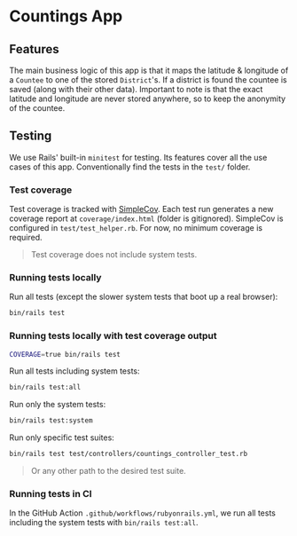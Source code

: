 # Countings App

## Features

The main business logic of this app is that it maps the latitude & longitude of a `Countee` to one of the stored `District`'s. If a district is found the countee is saved (along with their other data). Important to note is that the exact latitude and longitude are never stored anywhere, so to keep the anonymity of the countee.

## Testing

We use Rails' built-in `minitest` for testing. Its features cover all the use cases of this app. Conventionally find the tests in the `test/` folder.

### Test coverage

Test coverage is tracked with [SimpleCov](https://github.com/simplecov-ruby/simplecov). Each test run generates a new coverage report at `coverage/index.html` (folder is gitignored). SimpleCov is configured in `test/test_helper.rb`. For now, no minimum coverage is required.

> Test coverage does not include system tests.

### Running tests locally

Run all tests (except the slower system tests that boot up a real browser):

```bash
bin/rails test
```

### Running tests locally with test coverage output

```bash
COVERAGE=true bin/rails test
```

Run all tests including system tests:

```bash
bin/rails test:all
```

Run only the system tests:

```bash
bin/rails test:system
```

Run only specific test suites:

```bash
bin/rails test test/controllers/countings_controller_test.rb
```

> Or any other path to the desired test suite.

### Running tests in CI

In the GitHub Action `.github/workflows/rubyonrails.yml`, we run all tests including the system tests with `bin/rails test:all`.
